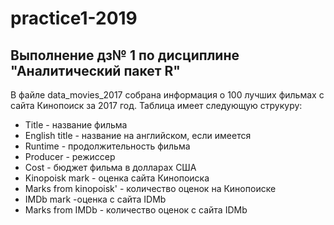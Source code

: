 # practice1-2019
## Выполнение дз№ 1 по дисциплине "Аналитический пакет R"
В файле data_movies_2017 собрана информация о 100 лучших фильмах с сайта Кинопоиск за 2017 год. Таблица имеет следующую струкуру:

* Title - название фильма
* English title - название на английском, если имеется
* Runtime - продолжительность фильма
* Producer - режиссер
* Cost - бюджет фильма в долларах США
* Kinopoisk mark - оценка сайта Кинопоиска
* Marks from kinopoisk' - количество оценок на Кинопоиске
* IMDb mark -оценка с сайта IDMb
* Marks from IMDb - количество оценок с сайта IDMb
